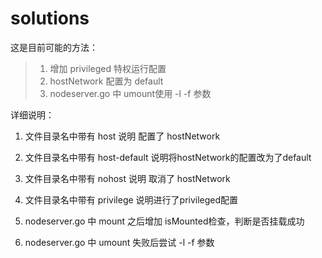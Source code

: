# solutions

这是目前可能的方法：

> 1. 增加 privileged 特权运行配置
> 2. hostNetwork 配置为 default
> 3. nodeserver.go 中 umount使用 -l -f 参数

详细说明：

1. 文件目录名中带有 host 说明 配置了 hostNetwork

2. 文件目录名中带有 host-default 说明将hostNetwork的配置改为了default

3. 文件目录名中带有 nohost 说明 取消了 hostNetwork

4. 文件目录名中带有 privilege 说明进行了privileged配置

5. nodeserver.go 中 mount 之后增加 isMounted检查，判断是否挂载成功

6. nodeserver.go 中 umount 失败后尝试 -l -f 参数

   



